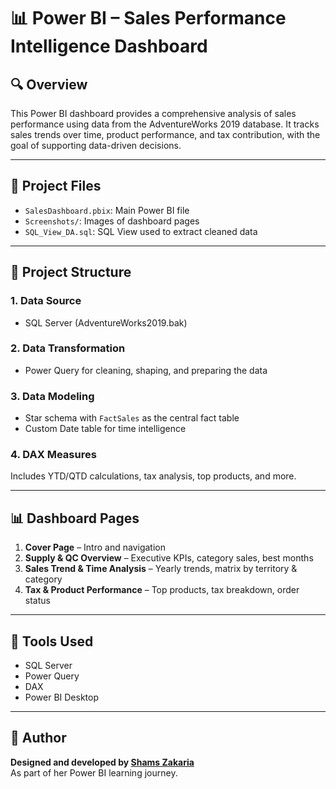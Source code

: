 # 📊 Power BI – Sales Performance Intelligence Dashboard

## 🔍 Overview
This Power BI dashboard provides a comprehensive analysis of sales performance using data from the AdventureWorks 2019 database. It tracks sales trends over time, product performance, and tax contribution, with the goal of supporting data-driven decisions.

---

## 📁 Project Files

- `SalesDashboard.pbix`: Main Power BI file
- `Screenshots/`: Images of dashboard pages
- `SQL_View_DA.sql`: SQL View used to extract cleaned data

---

## 🧩 Project Structure

### 1. Data Source
- SQL Server (AdventureWorks2019.bak)

### 2. Data Transformation
- Power Query for cleaning, shaping, and preparing the data

### 3. Data Modeling
- Star schema with `FactSales` as the central fact table
- Custom Date table for time intelligence

### 4. DAX Measures
Includes YTD/QTD calculations, tax analysis, top products, and more.

---

## 📊 Dashboard Pages

1. **Cover Page** – Intro and navigation
2. **Supply & QC Overview** – Executive KPIs, category sales, best months
3. **Sales Trend & Time Analysis** – Yearly trends, matrix by territory & category
4. **Tax & Product Performance** – Top products, tax breakdown, order status

---

## 🧠 Tools Used
- SQL Server
- Power Query
- DAX
- Power BI Desktop

---

## 📌 Author
**Designed and developed by [Shams Zakaria](https://www.linkedin.com/in/your-profile)**  
As part of her Power BI learning journey.



